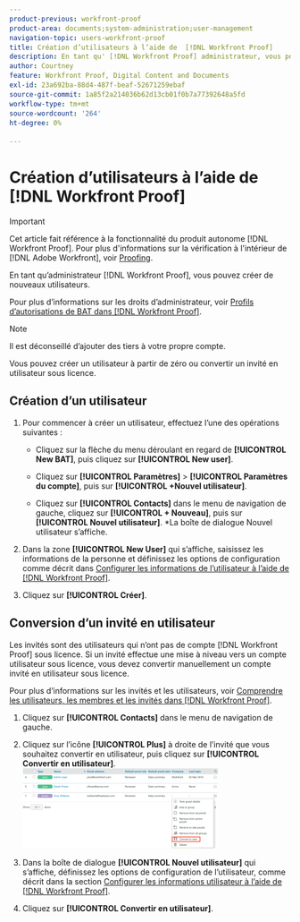 ```yaml
---
product-previous: workfront-proof
product-area: documents;system-administration;user-management
navigation-topic: users-workfront-proof
title: Création d’utilisateurs à l’aide de  [!DNL Workfront Proof]
description: En tant qu' [!DNL Workfront Proof] administrateur, vous pouvez créer de nouveaux utilisateurs.
author: Courtney
feature: Workfront Proof, Digital Content and Documents
exl-id: 23a692ba-88d4-487f-beaf-52671259ebaf
source-git-commit: 1a85f2a214036b62d13cb01f0b7a77392648a5fd
workflow-type: tm+mt
source-wordcount: '264'
ht-degree: 0%

---
```


# Création d’utilisateurs à l’aide de [!DNL Workfront Proof]

>[!IMPORTANT]
>
>Cet article fait référence à la fonctionnalité du produit autonome [!DNL Workfront Proof]. Pour plus d&#39;informations sur la vérification à l&#39;intérieur de [!DNL Adobe Workfront], voir [Proofing](../../../review-and-approve-work/proofing/proofing.md).

En tant qu’administrateur [!DNL Workfront Proof], vous pouvez créer de nouveaux utilisateurs.

Pour plus d’informations sur les droits d’administrateur, voir [Profils d’autorisations de BAT dans [!DNL Workfront Proof]](../../../workfront-proof/wp-acct-admin/account-settings/proof-perm-profiles-in-wp.md).

>[!NOTE]
>
>Il est déconseillé d’ajouter des tiers à votre propre compte.

Vous pouvez créer un utilisateur à partir de zéro ou convertir un invité en utilisateur sous licence.

## Création d’un utilisateur

1. Pour commencer à créer un utilisateur, effectuez l’une des opérations suivantes :

   * Cliquez sur la flèche du menu déroulant en regard de **[!UICONTROL New BAT]**, puis cliquez sur **[!UICONTROL New user]**.

   * Cliquez sur **[!UICONTROL Paramètres]** > **[!UICONTROL Paramètres du compte]**, puis sur **[!UICONTROL +Nouvel utilisateur]**.

   * Cliquez sur **[!UICONTROL Contacts]** dans le menu de navigation de gauche, cliquez sur **[!UICONTROL + Nouveau]**, puis sur **[!UICONTROL Nouvel utilisateur]**.
*La boîte de dialogue Nouvel utilisateur s’affiche.

1. Dans la zone **[!UICONTROL New User]** qui s’affiche, saisissez les informations de la personne et définissez les options de configuration comme décrit dans [Configurer les informations de l’utilisateur à l’aide de [!DNL Workfront Proof]](../../../workfront-proof/wp-mnguserscontacts/users/configure-user-info.md).

1. Cliquez sur **[!UICONTROL Créer]**.

## Conversion d’un invité en utilisateur

Les invités sont des utilisateurs qui n’ont pas de compte [!DNL Workfront Proof] sous licence. Si un invité effectue une mise à niveau vers un compte utilisateur sous licence, vous devez convertir manuellement un compte invité en utilisateur sous licence.

Pour plus d’informations sur les invités et les utilisateurs, voir [Comprendre les utilisateurs, les membres et les invités dans [!DNL Workfront Proof]](../../../workfront-proof/wp-mnguserscontacts/contacts/use-members-guests.md).

1. Cliquez sur **[!UICONTROL Contacts]** dans le menu de navigation de gauche.
1. Cliquez sur l’icône **[!UICONTROL Plus]** à droite de l’invité que vous souhaitez convertir en utilisateur, puis cliquez sur **[!UICONTROL Convertir en utilisateur]**.
   ![Capture d’écran_2018-03-30_14-08-35.png](assets/screenshot-2018-03-30-14-08-35-350x143.png)

1. Dans la boîte de dialogue **[!UICONTROL Nouvel utilisateur]** qui s’affiche, définissez les options de configuration de l’utilisateur, comme décrit dans la section [Configurer les informations utilisateur à l’aide de [!DNL Workfront Proof]](../../../workfront-proof/wp-mnguserscontacts/users/configure-user-info.md).

1. Cliquez sur **[!UICONTROL Convertir en utilisateur]**.
